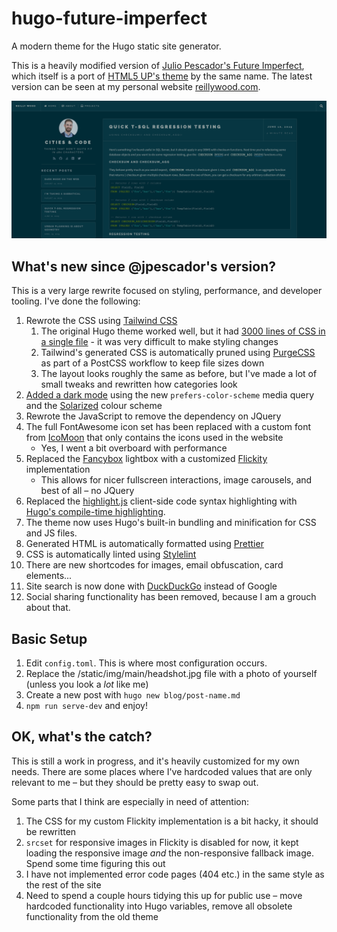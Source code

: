 # hugo-future-imperfect

A modern theme for the Hugo static site generator. 

This is a heavily modified version of [Julio Pescador's Future Imperfect](https://github.com/jpescador/hugo-future-imperfect), which itself is a port of [HTML5 UP's theme](http://html5up.net/future-imperfect)
by the same name. The latest version can be seen at my personal website [reillywood.com](https://reillywood.com).

![Dark mode screenshot](/website_dark.png)

## What's new since @jpescador's version?

This is a very large rewrite focused on styling, performance, and developer tooling. I've done the following:

1. Rewrote the CSS using [Tailwind CSS](https://tailwindcss.com/)
    1. The original Hugo theme worked well, but it had [3000 lines of CSS in a single file](https://github.com/jpescador/hugo-future-imperfect/blob/master/static/css/main.css) - it was very difficult to make styling changes 
    1. Tailwind's generated CSS is automatically pruned using [PurgeCSS](https://www.purgecss.com/) as part of a PostCSS workflow to keep file sizes down
    1. The layout looks roughly the same as before, but I've made a lot of small tweaks and rewritten how categories look
1. [Added a dark mode](https://www.reillywood.com/blog/dark-mode/) using the new `prefers-color-scheme` media query and the [Solarized](https://ethanschoonover.com/solarized/) colour scheme
1. Rewrote the JavaScript to remove the dependency on JQuery
1. The full FontAwesome icon set has been replaced with a custom font from [IcoMoon](https://icomoon.io/) that only contains the icons used in the website 
    * Yes, I went a bit overboard with performance
1. Replaced the [Fancybox](http://fancyapps.com/fancybox/3/) lightbox with a customized [Flickity](https://flickity.metafizzy.co/) implementation
    * This allows for nicer fullscreen interactions, image carousels, and best of all – no JQuery
1. Replaced the [highlight.js](https://highlightjs.org/) client-side code syntax highlighting with [Hugo's compile-time highlighting](https://gohugo.io/content-management/syntax-highlighting/).
1. The theme now uses Hugo's built-in bundling and minification for CSS and JS files.
1. Generated HTML is automatically formatted using [Prettier](https://prettier.io/)
1. CSS is automatically linted using [Stylelint](https://stylelint.io/)
1. There are new shortcodes for images, email obfuscation, card elements...
1. Site search is now done with [DuckDuckGo](https://duckduckgo.com) instead of Google
1. Social sharing functionality has been removed, because I am a grouch about that.

## Basic Setup

1. Edit `config.toml`. This is where most configuration occurs.
1. Replace the /static/img/main/headshot.jpg file with a photo of yourself (unless you look a *lot* like me)
1. Create a new post with `hugo new blog/post-name.md`
1. `npm run serve-dev` and enjoy!

## OK, what's the catch?

This is still a work in progress, and it's heavily customized for my own needs. There are some places where I've hardcoded values that are only relevant to me – but they should be pretty easy to swap out.

Some parts that I think are especially in need of attention:

1. The CSS for my custom Flickity implementation is a bit hacky, it should be rewritten
1. `srcset` for responsive images in Flickity is disabled for now, it kept loading the responsive image *and* the non-responsive fallback image. Spend some time figuring this out
1. I have not implemented error code pages (404 etc.) in the same style as the rest of the site
1. Need to spend a couple hours tidying this up for public use – move hardcoded functionality into Hugo variables, remove all obsolete functionality from the old theme